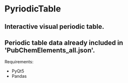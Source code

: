 # PyriodicTable
Interactive visual periodic table.
----------------------------------
Periodic table data already included in 'PubChemElements_all.json'.
----------------------------------
Requirements:
- PyQt5
- Pandas